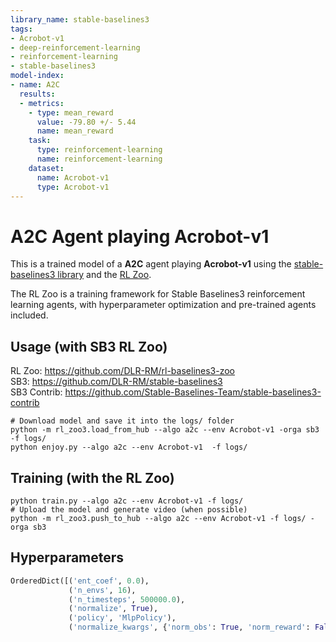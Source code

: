 ```yaml
---
library_name: stable-baselines3
tags:
- Acrobot-v1
- deep-reinforcement-learning
- reinforcement-learning
- stable-baselines3
model-index:
- name: A2C
  results:
  - metrics:
    - type: mean_reward
      value: -79.80 +/- 5.44
      name: mean_reward
    task:
      type: reinforcement-learning
      name: reinforcement-learning
    dataset:
      name: Acrobot-v1
      type: Acrobot-v1
---
```


# **A2C** Agent playing **Acrobot-v1**
This is a trained model of a **A2C** agent playing **Acrobot-v1**
using the [stable-baselines3 library](https://github.com/DLR-RM/stable-baselines3)
and the [RL Zoo](https://github.com/DLR-RM/rl-baselines3-zoo).

The RL Zoo is a training framework for Stable Baselines3
reinforcement learning agents,
with hyperparameter optimization and pre-trained agents included.

## Usage (with SB3 RL Zoo)

RL Zoo: https://github.com/DLR-RM/rl-baselines3-zoo<br/>
SB3: https://github.com/DLR-RM/stable-baselines3<br/>
SB3 Contrib: https://github.com/Stable-Baselines-Team/stable-baselines3-contrib

```
# Download model and save it into the logs/ folder
python -m rl_zoo3.load_from_hub --algo a2c --env Acrobot-v1 -orga sb3 -f logs/
python enjoy.py --algo a2c --env Acrobot-v1  -f logs/
```

## Training (with the RL Zoo)
```
python train.py --algo a2c --env Acrobot-v1 -f logs/
# Upload the model and generate video (when possible)
python -m rl_zoo3.push_to_hub --algo a2c --env Acrobot-v1 -f logs/ -orga sb3
```

## Hyperparameters
```python
OrderedDict([('ent_coef', 0.0),
             ('n_envs', 16),
             ('n_timesteps', 500000.0),
             ('normalize', True),
             ('policy', 'MlpPolicy'),
             ('normalize_kwargs', {'norm_obs': True, 'norm_reward': False})])
```
